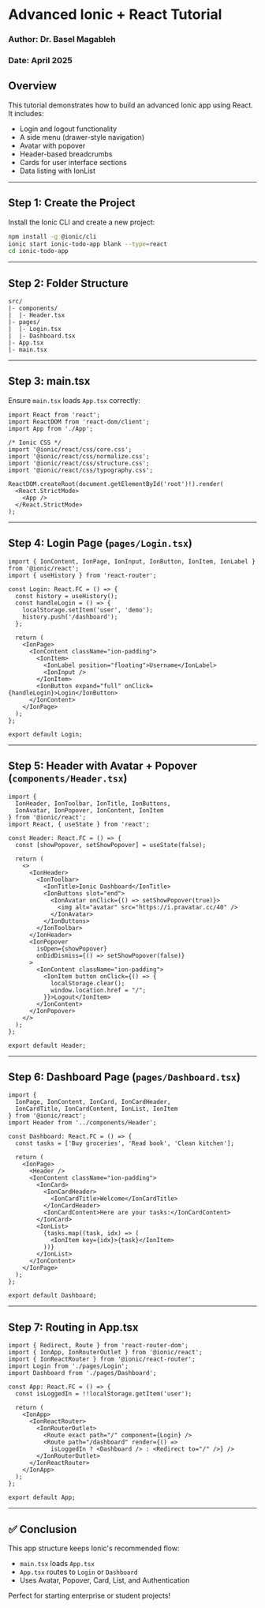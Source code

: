 # Advanced Ionic + React Tutorial
### Author: Dr. Basel Magableh
### Date: April 2025

## Overview
This tutorial demonstrates how to build an advanced Ionic app using React. It includes:

- Login and logout functionality
- A side menu (drawer-style navigation)
- Avatar with popover
- Header-based breadcrumbs
- Cards for user interface sections
- Data listing with IonList

---

## Step 1: Create the Project

Install the Ionic CLI and create a new project:

```bash
npm install -g @ionic/cli
ionic start ionic-todo-app blank --type=react
cd ionic-todo-app
```

---

## Step 2: Folder Structure

```text
src/
|- components/
|  |- Header.tsx
|- pages/
|  |- Login.tsx
|  |- Dashboard.tsx
|- App.tsx
|- main.tsx
```

---

## Step 3: main.tsx

Ensure `main.tsx` loads `App.tsx` correctly:

```tsx
import React from 'react';
import ReactDOM from 'react-dom/client';
import App from './App';

/* Ionic CSS */
import '@ionic/react/css/core.css';
import '@ionic/react/css/normalize.css';
import '@ionic/react/css/structure.css';
import '@ionic/react/css/typography.css';

ReactDOM.createRoot(document.getElementById('root')!).render(
  <React.StrictMode>
    <App />
  </React.StrictMode>
);
```

---

## Step 4: Login Page (`pages/Login.tsx`)

```tsx
import { IonContent, IonPage, IonInput, IonButton, IonItem, IonLabel } from '@ionic/react';
import { useHistory } from 'react-router';

const Login: React.FC = () => {
  const history = useHistory();
  const handleLogin = () => {
    localStorage.setItem('user', 'demo');
    history.push('/dashboard');
  };

  return (
    <IonPage>
      <IonContent className="ion-padding">
        <IonItem>
          <IonLabel position="floating">Username</IonLabel>
          <IonInput />
        </IonItem>
        <IonButton expand="full" onClick={handleLogin}>Login</IonButton>
      </IonContent>
    </IonPage>
  );
};

export default Login;
```

---

## Step 5: Header with Avatar + Popover (`components/Header.tsx`)

```tsx
import {
  IonHeader, IonToolbar, IonTitle, IonButtons,
  IonAvatar, IonPopover, IonContent, IonItem
} from '@ionic/react';
import React, { useState } from 'react';

const Header: React.FC = () => {
  const [showPopover, setShowPopover] = useState(false);

  return (
    <>
      <IonHeader>
        <IonToolbar>
          <IonTitle>Ionic Dashboard</IonTitle>
          <IonButtons slot="end">
            <IonAvatar onClick={() => setShowPopover(true)}>
              <img alt="avatar" src="https://i.pravatar.cc/40" />
            </IonAvatar>
          </IonButtons>
        </IonToolbar>
      </IonHeader>
      <IonPopover
        isOpen={showPopover}
        onDidDismiss={() => setShowPopover(false)}
      >
        <IonContent className="ion-padding">
          <IonItem button onClick={() => {
            localStorage.clear();
            window.location.href = "/";
          }}>Logout</IonItem>
        </IonContent>
      </IonPopover>
    </>
  );
};

export default Header;
```

---

## Step 6: Dashboard Page (`pages/Dashboard.tsx`)

```tsx
import {
  IonPage, IonContent, IonCard, IonCardHeader,
  IonCardTitle, IonCardContent, IonList, IonItem
} from '@ionic/react';
import Header from '../components/Header';

const Dashboard: React.FC = () => {
  const tasks = ['Buy groceries', 'Read book', 'Clean kitchen'];

  return (
    <IonPage>
      <Header />
      <IonContent className="ion-padding">
        <IonCard>
          <IonCardHeader>
            <IonCardTitle>Welcome</IonCardTitle>
          </IonCardHeader>
          <IonCardContent>Here are your tasks:</IonCardContent>
        </IonCard>
        <IonList>
          {tasks.map((task, idx) => (
            <IonItem key={idx}>{task}</IonItem>
          ))}
        </IonList>
      </IonContent>
    </IonPage>
  );
};

export default Dashboard;
```

---

## Step 7: Routing in App.tsx

```tsx
import { Redirect, Route } from 'react-router-dom';
import { IonApp, IonRouterOutlet } from '@ionic/react';
import { IonReactRouter } from '@ionic/react-router';
import Login from './pages/Login';
import Dashboard from './pages/Dashboard';

const App: React.FC = () => {
  const isLoggedIn = !!localStorage.getItem('user');

  return (
    <IonApp>
      <IonReactRouter>
        <IonRouterOutlet>
          <Route exact path="/" component={Login} />
          <Route path="/dashboard" render={() =>
            isLoggedIn ? <Dashboard /> : <Redirect to="/" />} />
        </IonRouterOutlet>
      </IonReactRouter>
    </IonApp>
  );
};

export default App;
```

---

## ✅ Conclusion

This app structure keeps Ionic's recommended flow:
- `main.tsx` loads `App.tsx`
- `App.tsx` routes to `Login` or `Dashboard`
- Uses Avatar, Popover, Card, List, and Authentication

Perfect for starting enterprise or student projects!
